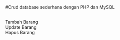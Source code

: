 #Crud database sederhana dengan PHP dan MySQL

<br>Tambah Barang
<br>Update Barang
<br>Hapus Barang
